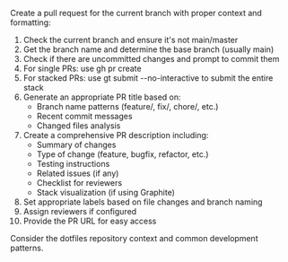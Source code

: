 Create a pull request for the current branch with proper context and formatting:

1. Check the current branch and ensure it's not main/master
2. Get the branch name and determine the base branch (usually main)
3. Check if there are uncommitted changes and prompt to commit them
4. For single PRs: use gh pr create
5. For stacked PRs: use gt submit --no-interactive to submit the entire stack
6. Generate an appropriate PR title based on:
   - Branch name patterns (feature/, fix/, chore/, etc.)
   - Recent commit messages
   - Changed files analysis
7. Create a comprehensive PR description including:
   - Summary of changes
   - Type of change (feature, bugfix, refactor, etc.)
   - Testing instructions
   - Related issues (if any)
   - Checklist for reviewers
   - Stack visualization (if using Graphite)
8. Set appropriate labels based on file changes and branch naming
9. Assign reviewers if configured
10. Provide the PR URL for easy access

Consider the dotfiles repository context and common development patterns.